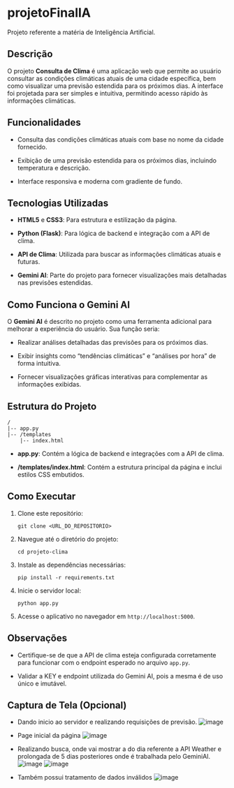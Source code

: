 # projetoFinalIA
Projeto referente a matéria de Inteligência Artificial.

## Descrição

O projeto **Consulta de Clima** é uma aplicação web que permite ao usuário consultar as condições climáticas atuais de uma cidade específica, bem como visualizar uma previsão estendida para os próximos dias. A interface foi projetada para ser simples e intuitiva, permitindo acesso rápido às informações climáticas.

## Funcionalidades

- Consulta das condições climáticas atuais com base no nome da cidade fornecido.
    
- Exibição de uma previsão estendida para os próximos dias, incluindo temperatura e descrição.
    
- Interface responsiva e moderna com gradiente de fundo.
    

## Tecnologias Utilizadas

- **HTML5** e **CSS3**: Para estrutura e estilização da página.
    
- **Python (Flask)**: Para lógica de backend e integração com a API de clima.
    
- **API de Clima**: Utilizada para buscar as informações climáticas atuais e futuras.
    
- **Gemini AI**: Parte do projeto para fornecer visualizações mais detalhadas nas previsões estendidas.
    

## Como Funciona o Gemini AI

O **Gemini AI** é descrito no projeto como uma ferramenta adicional para melhorar a experiência do usuário. Sua função seria:

- Realizar análises detalhadas das previsões para os próximos dias.
    
- Exibir insights como “tendências climáticas” e “análises por hora” de forma intuitiva.
    
- Fornecer visualizações gráficas interativas para complementar as informações exibidas.
    

## Estrutura do Projeto

```
/
|-- app.py
|-- /templates
    |-- index.html
```

- **app.py**: Contém a lógica de backend e integrações com a API de clima.
    
- **/templates/index.html**: Contém a estrutura principal da página e inclui estilos CSS embutidos.
    

## Como Executar

1. Clone este repositório:
    
    ```
    git clone <URL_DO_REPOSITORIO>
    ```
    
2. Navegue até o diretório do projeto:
    
    ```
    cd projeto-clima
    ```
    
3. Instale as dependências necessárias:
    
    ```
    pip install -r requirements.txt
    ```
    
4. Inicie o servidor local:
    
    ```
    python app.py
    ```
    
5. Acesse o aplicativo no navegador em `http://localhost:5000`.
     

## Observações

- Certifique-se de que a API de clima esteja configurada corretamente para funcionar com o endpoint esperado no arquivo `app.py`.
    
- Validar a KEY e endpoint utilizada do Gemini AI, pois a mesma é de uso único e imutável.
    

## Captura de Tela (Opcional)

- Dando inicio ao servidor e realizando requisições de previsão.
![image](https://github.com/user-attachments/assets/8023dcee-5810-4d30-b98c-f84e7f80c07a)

- Page inicial da página
![image](https://github.com/user-attachments/assets/1de3690a-ffe2-4190-a57a-fc0fd67a09e9)

- Realizando busca, onde vai mostrar a do dia referente a API Weather e prolongada de 5 dias posteriores onde é trabalhada pelo GeminiAI.
![image](https://github.com/user-attachments/assets/100e8bb1-6c9f-421c-a85a-db1f533e327b)
![image](https://github.com/user-attachments/assets/9e41ded9-bfd5-4334-871b-024b51ed34aa)

- Também possui tratamento de dados inválidos
![image](https://github.com/user-attachments/assets/ae099b1b-3683-43e7-ac5e-26bbf5f6aac4)
